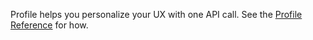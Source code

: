 Profile helps you personalize your UX with one API call. See the [Profile Reference](reference.md) for how.
